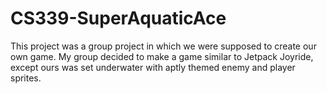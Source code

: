 # CS339-SuperAquaticAce
This project was a group project in which we were supposed to create our own game. My group decided to make a game similar to Jetpack Joyride, except ours was set underwater with aptly themed enemy and player sprites.
